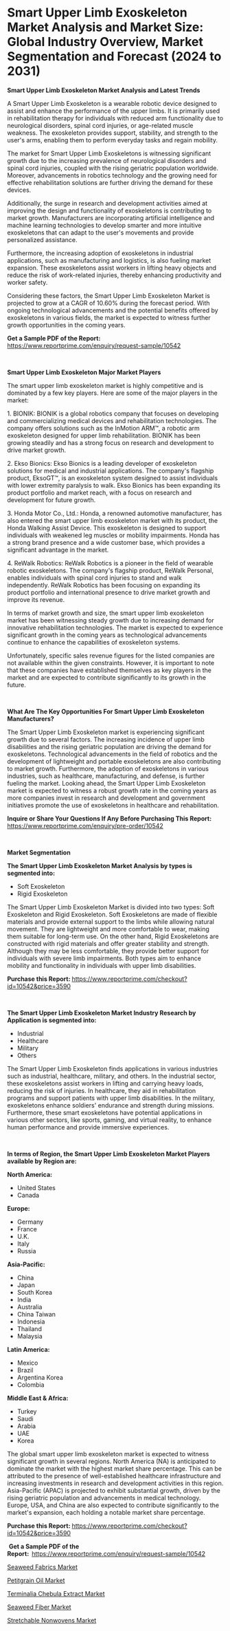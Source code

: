 <p><h1>Smart Upper Limb Exoskeleton Market Analysis and Market Size: Global Industry Overview, Market Segmentation and Forecast (2024 to 2031)</h1></p><p><strong>Smart Upper Limb Exoskeleton Market Analysis and Latest Trends</strong></p>
<p><p>A Smart Upper Limb Exoskeleton is a wearable robotic device designed to assist and enhance the performance of the upper limbs. It is primarily used in rehabilitation therapy for individuals with reduced arm functionality due to neurological disorders, spinal cord injuries, or age-related muscle weakness. The exoskeleton provides support, stability, and strength to the user's arms, enabling them to perform everyday tasks and regain mobility.</p><p>The market for Smart Upper Limb Exoskeletons is witnessing significant growth due to the increasing prevalence of neurological disorders and spinal cord injuries, coupled with the rising geriatric population worldwide. Moreover, advancements in robotics technology and the growing need for effective rehabilitation solutions are further driving the demand for these devices.</p><p>Additionally, the surge in research and development activities aimed at improving the design and functionality of exoskeletons is contributing to market growth. Manufacturers are incorporating artificial intelligence and machine learning technologies to develop smarter and more intuitive exoskeletons that can adapt to the user's movements and provide personalized assistance.</p><p>Furthermore, the increasing adoption of exoskeletons in industrial applications, such as manufacturing and logistics, is also fueling market expansion. These exoskeletons assist workers in lifting heavy objects and reduce the risk of work-related injuries, thereby enhancing productivity and worker safety.</p><p>Considering these factors, the Smart Upper Limb Exoskeleton Market is projected to grow at a CAGR of 10.60% during the forecast period. With ongoing technological advancements and the potential benefits offered by exoskeletons in various fields, the market is expected to witness further growth opportunities in the coming years.</p></p>
<p><strong>Get a Sample PDF of the Report:&nbsp;</strong> <a href="https://www.reportprime.com/enquiry/request-sample/10542">https://www.reportprime.com/enquiry/request-sample/10542</a></p>
<p>&nbsp;</p>
<p><strong>Smart Upper Limb Exoskeleton Major Market Players</strong></p>
<p><p>The smart upper limb exoskeleton market is highly competitive and is dominated by a few key players. Here are some of the major players in the market:</p><p>1. BIONIK: BIONIK is a global robotics company that focuses on developing and commercializing medical devices and rehabilitation technologies. The company offers solutions such as the InMotion ARM™, a robotic arm exoskeleton designed for upper limb rehabilitation. BIONIK has been growing steadily and has a strong focus on research and development to drive market growth.</p><p>2. Ekso Bionics: Ekso Bionics is a leading developer of exoskeleton solutions for medical and industrial applications. The company's flagship product, EksoGT™, is an exoskeleton system designed to assist individuals with lower extremity paralysis to walk. Ekso Bionics has been expanding its product portfolio and market reach, with a focus on research and development for future growth.</p><p>3. Honda Motor Co., Ltd.: Honda, a renowned automotive manufacturer, has also entered the smart upper limb exoskeleton market with its product, the Honda Walking Assist Device. This exoskeleton is designed to support individuals with weakened leg muscles or mobility impairments. Honda has a strong brand presence and a wide customer base, which provides a significant advantage in the market.</p><p>4. ReWalk Robotics: ReWalk Robotics is a pioneer in the field of wearable robotic exoskeletons. The company's flagship product, ReWalk Personal, enables individuals with spinal cord injuries to stand and walk independently. ReWalk Robotics has been focusing on expanding its product portfolio and international presence to drive market growth and improve its revenue.</p><p>In terms of market growth and size, the smart upper limb exoskeleton market has been witnessing steady growth due to increasing demand for innovative rehabilitation technologies. The market is expected to experience significant growth in the coming years as technological advancements continue to enhance the capabilities of exoskeleton systems.</p><p>Unfortunately, specific sales revenue figures for the listed companies are not available within the given constraints. However, it is important to note that these companies have established themselves as key players in the market and are expected to contribute significantly to its growth in the future.</p></p>
<p>&nbsp;</p>
<p><strong>What Are The Key Opportunities For Smart Upper Limb Exoskeleton Manufacturers?</strong></p>
<p><p>The Smart Upper Limb Exoskeleton market is experiencing significant growth due to several factors. The increasing incidence of upper limb disabilities and the rising geriatric population are driving the demand for exoskeletons. Technological advancements in the field of robotics and the development of lightweight and portable exoskeletons are also contributing to market growth. Furthermore, the adoption of exoskeletons in various industries, such as healthcare, manufacturing, and defense, is further fueling the market. Looking ahead, the Smart Upper Limb Exoskeleton market is expected to witness a robust growth rate in the coming years as more companies invest in research and development and government initiatives promote the use of exoskeletons in healthcare and rehabilitation.</p></p>
<p><strong>Inquire or Share Your Questions If Any Before Purchasing This Report:</strong> <a href="https://www.reportprime.com/enquiry/pre-order/10542">https://www.reportprime.com/enquiry/pre-order/10542</a></p>
<p>&nbsp;</p>
<p><strong>Market Segmentation</strong></p>
<p><strong>The Smart Upper Limb Exoskeleton Market Analysis by types is segmented into:</strong></p>
<p><ul><li>Soft Exoskeleton</li><li>Rigid Exoskeleton</li></ul></p>
<p><p>The Smart Upper Limb Exoskeleton Market is divided into two types: Soft Exoskeleton and Rigid Exoskeleton. Soft Exoskeletons are made of flexible materials and provide external support to the limbs while allowing natural movement. They are lightweight and more comfortable to wear, making them suitable for long-term use. On the other hand, Rigid Exoskeletons are constructed with rigid materials and offer greater stability and strength. Although they may be less comfortable, they provide better support for individuals with severe limb impairments. Both types aim to enhance mobility and functionality in individuals with upper limb disabilities.</p></p>
<p><strong>Purchase this Report:&nbsp;</strong><a href="https://www.reportprime.com/checkout?id=10542&price=3590">https://www.reportprime.com/checkout?id=10542&price=3590</a></p>
<p>&nbsp;</p>
<p><strong>The Smart Upper Limb Exoskeleton Market Industry Research by Application is segmented into:</strong></p>
<p><ul><li>Industrial</li><li>Healthcare</li><li>Military</li><li>Others</li></ul></p>
<p><p>The Smart Upper Limb Exoskeleton finds applications in various industries such as industrial, healthcare, military, and others. In the industrial sector, these exoskeletons assist workers in lifting and carrying heavy loads, reducing the risk of injuries. In healthcare, they aid in rehabilitation programs and support patients with upper limb disabilities. In the military, exoskeletons enhance soldiers' endurance and strength during missions. Furthermore, these smart exoskeletons have potential applications in various other sectors, like sports, gaming, and virtual reality, to enhance human performance and provide immersive experiences.</p></p>
<p>&nbsp;</p>
<p><strong>In terms of Region, the Smart Upper Limb Exoskeleton Market Players available by Region are:</strong></p>
<p>
    <p> <strong> North America: </strong>
        <ul>
            <li>United States</li>
            <li>Canada</li>
        </ul>
        </p> 
    <p> <strong> Europe: </strong>
        <ul>
            <li>Germany</li>
            <li>France</li>
            <li>U.K.</li>
            <li>Italy</li>
            <li>Russia</li>
        </ul>
        </p> 
    <p> <strong> Asia-Pacific: </strong>
        <ul>
            <li>China</li>
            <li>Japan</li>
            <li>South Korea</li>
            <li>India</li>
            <li>Australia</li>
            <li>China Taiwan</li>
            <li>Indonesia</li>
            <li>Thailand</li>
            <li>Malaysia</li>
        </ul>
        </p> 
    <p> <strong> Latin America: </strong>
        <ul>
            <li>Mexico</li>
            <li>Brazil</li>
            <li>Argentina Korea</li>
            <li>Colombia</li>
        </ul>
        </p> 
    <p> <strong> Middle East & Africa: </strong>
        <ul>
            <li>Turkey</li>
            <li>Saudi</li>
            <li>Arabia</li>
            <li>UAE</li>
            <li>Korea</li>
        </ul>
    </p>
    </p>
<p><p>The global smart upper limb exoskeleton market is expected to witness significant growth in several regions. North America (NA) is anticipated to dominate the market with the highest market share percentage. This can be attributed to the presence of well-established healthcare infrastructure and increasing investments in research and development activities in this region. Asia-Pacific (APAC) is projected to exhibit substantial growth, driven by the rising geriatric population and advancements in medical technology. Europe, USA, and China are also expected to contribute significantly to the market's expansion, each holding a notable market share percentage.</p></p>
<p><strong>Purchase this Report: </strong><a href="https://www.reportprime.com/checkout?id=10542&price=3590">https://www.reportprime.com/checkout?id=10542&price=3590</a></p>
<p>&nbsp;<strong>Get a Sample PDF of the Report:&nbsp;&nbsp;</strong><a href="https://www.reportprime.com/enquiry/request-sample/10542">https://www.reportprime.com/enquiry/request-sample/10542</a></p>
<p><strong></strong></p>
<p><p><a href="https://medium.com/@wyattconn1966/seaweed-fabrics-market-size-market-outlook-and-market-forecast-2024-to-2031-01a29a37103f">Seaweed Fabrics Market</a></p><p><a href="https://medium.com/p/7b5679762eb4/edit">Petitgrain Oil Market</a></p><p><a href="https://medium.com/p/b69ac3798011/edit">Terminalia Chebula Extract Market</a></p><p><a href="https://medium.com/@wyattconn1966/analyzing-seaweed-fiber-market-global-industry-perspective-and-forecast-2024-to-2031-00e62e9d1915">Seaweed Fiber Market</a></p><p><a href="https://medium.com/p/d70797397207/edit">Stretchable Nonwovens Market</a></p></p>
